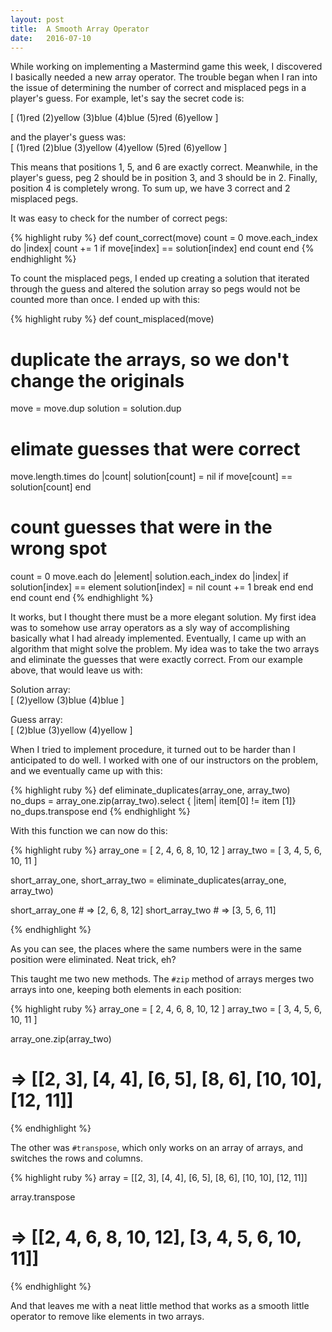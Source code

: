 ```yaml
---
layout: post
title:  A Smooth Array Operator
date:   2016-07-10
---
```


<p class="intro"><span class="dropcap">W</span>hile working on implementing a Mastermind game this week, I discovered I basically needed a new array operator. The trouble began when I ran into the issue of determining the number of correct and misplaced pegs in a player's guess. For example, let's say the secret code is:</p>

[ (1)red (2)yellow (3)blue   (4)blue   (5)red (6)yellow ]<br>

 and the player's guess was:<br>
[ (1)red (2)blue   (3)yellow (4)yellow (5)red (6)yellow ]<br>

This means that positions 1, 5, and 6 are exactly correct. Meanwhile, in the player's guess, peg 2 should be in position 3, and 3 should be in 2. Finally, position 4 is completely wrong. To sum up, we have 3 correct and 2 misplaced pegs.

It was easy to check for the number of correct pegs:

{% highlight ruby %}
def count_correct(move)
    count = 0
    move.each_index do |index|
      count += 1 if move[index] == solution[index]
    end
    count
  end
{% endhighlight %}

To count the misplaced pegs, I ended up creating a solution that iterated through the guess and altered the solution array so pegs would not be counted more than once. I ended up with this:

{% highlight ruby %}
def count_misplaced(move)
  # duplicate the arrays, so we don't change the originals
  move = move.dup
  solution = solution.dup

  # elimate guesses that were correct
  move.length.times do |count|
    solution[count] = nil if move[count] == solution[count]
  end
  
  # count guesses that were in the wrong spot
  count = 0
  move.each do |element|
    solution.each_index do |index|
      if solution[index] == element
        solution[index] = nil
        count += 1
        break
      end
    end
  end
  count
end
{% endhighlight %}

It works, but I thought there must be a more elegant solution. My first idea was to somehow use array operators as a sly way of accomplishing basically what I had already implemented. Eventually, I came up with an algorithm that might solve the problem. My idea was to take the two arrays and eliminate the guesses that were exactly correct. From our example above, that would leave us with:

Solution array:<br>
[ (2)yellow (3)blue   (4)blue ]<br>

Guess array:<br>
[ (2)blue   (3)yellow (4)yellow ]<br>

When I tried to implement procedure, it turned out to be harder than I anticipated to do well. I worked with one of our instructors on the problem, and we eventually came up with this:

{% highlight ruby %}
def eliminate_duplicates(array_one, array_two)
  no_dups = array_one.zip(array_two).select { |item| item[0] != item [1]}
  no_dups.transpose
end
{% endhighlight %}

With this function we can now do this:

{% highlight ruby %}
array_one = [ 2, 4, 6, 8, 10, 12 ]
array_two = [ 3, 4, 5, 6, 10, 11 ]

short_array_one, short_array_two = eliminate_duplicates(array_one, array_two)

short_array_one # => [2, 6, 8, 12]
short_array_two # => [3, 5, 6, 11]

{% endhighlight %}

As you can see, the places where the same numbers were in the same position were eliminated. Neat trick, eh?

This taught me two new methods. The <code>#zip</code> method of arrays merges two arrays into one, keeping both elements in each position:

{% highlight ruby %}
array_one = [ 2, 4, 6, 8, 10, 12 ]
array_two = [ 3, 4, 5, 6, 10, 11 ]

array_one.zip(array_two)
# => [[2, 3], [4, 4], [6, 5], [8, 6], [10, 10], [12, 11]] 

{% endhighlight %}

The other was <code>#transpose</code>, which only works on an array of arrays, and switches the rows and columns.

{% highlight ruby %}
array = [[2, 3], [4, 4], [6, 5], [8, 6], [10, 10], [12, 11]]

array.transpose
# => [[2, 4, 6, 8, 10, 12], [3, 4, 5, 6, 10, 11]] 

{% endhighlight %}

And that leaves me with a neat little method that works as a smooth little operator to remove like elements in two arrays.